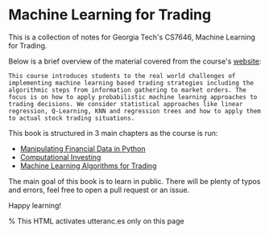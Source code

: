 # Machine Learning for Trading

This is a collection of notes for Georgia Tech's CS7646, Machine Learning for Trading.

Below is a brief overview of the material covered from the course's [website](http://lucylabs.gatech.edu/ml4t/):

```{admonition} Course Overview
This course introduces students to the real world challenges of implementing machine learning based trading strategies including the algorithmic steps from information gathering to market orders. The focus is on how to apply probabilistic machine learning approaches to trading decisions. We consider statistical approaches like linear regression, Q-Learning, KNN and regression trees and how to apply them to actual stock trading situations.
```

This book is structured in 3 main chapters as the course is run:
- [Manipulating Financial Data  in Python](http://lucylabs.gatech.edu/ml4t/manipulating-financial-data-in-python/)
- [Computational Investing](http://lucylabs.gatech.edu/ml4t/computational-investing/)
- [Machine Learning Algorithms for Trading](http://lucylabs.gatech.edu/ml4t/machine-learning-algorithms-for-trading/)


The main goal of this book is to learn in public. There will be plenty of typos and errors, feel free to open a pull request or an issue.

Happy learning!  

 % This HTML activates utteranc.es only on this page  
<script src="https://utteranc.es/client.js"
        repo="callistusndemo/ml-for-trading"
        issue-term="pathname"
        label="comments"
        theme="github-light"
        crossorigin="anonymous"
        async>
</script>
